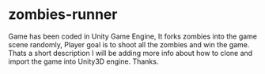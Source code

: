 # zombies-runner

Game has been coded in Unity Game Engine, It forks zombies into the game scene randomly, Player goal is to shoot all the zombies 
and win the game. 
Thats a short description I will be adding more info about how to clone and import the game into Unity3D engine. Thanks. 
